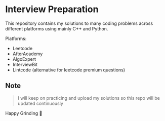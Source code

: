 # Interview Preparation

This repository contains my solutions to many coding problems across different platforms using mainly C++ and Python.

Platforms:

* Leetcode
* AfterAcademy
* AlgoExpert
* InterviewBit
* Lintcode (alternative for leetcode premium questions)

## Note
> I will keep on practicing and upload my solutions so this repo will be updated continuously

Happy Grinding 🚀

